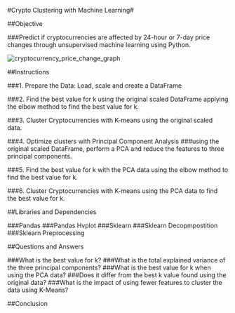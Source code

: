 #Crypto Clustering with Machine Learning#

##Objective

###Predict if cryptocurrencies are affected by 24-hour or 7-day price changes through unsupervised machine learning using Python.

![cryptocurrency_price_change_graph](https://github.com/kgregart/CryptoClustering/assets/153472472/fb900b58-26e9-4525-bc46-c3787ba6d145)


##Instructions

###1. Prepare the Data:  Load, scale and create a DataFrame

###2. Find the best value for k using the original scaled DataFrame applying the elbow method to find the best value for k.

###3. Cluster Cryptocurrencies with K-means using the original scaled data.

###4. Optimize clusters with Principal Component Analysis
###using the original scaled DataFrame, perform a PCA and reduce the features to three principal components.

###5. Find the best value for k with the PCA data using the elbow method to find the best value for k.

###6. Cluster Cryptocurrencies with K-means using the PCA data to find the best value for k.


##Libraries and Dependencies 

###Pandas
###Pandas Hvplot
###Sklearn 
###Sklearn Decopmpostition
###Sklearn Preprocessing

##Questions and Answers

###What is the best value for k?
###What is the total explained variance of the three principal components?
###What is the best value for k when using the PCA data?
###Does it differ from the best k value found using the original data?
###What is the impact of using fewer features to cluster the data using K-Means?

##Conclusion
